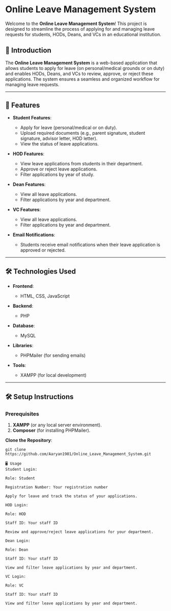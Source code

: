 # Online Leave Management System

Welcome to the **Online Leave Management System**! This project is designed to streamline the process of applying for and managing leave requests for students, HODs, Deans, and VCs in an educational institution.

## 🌟 Introduction

The **Online Leave Management System** is a web-based application that allows students to apply for leave (on personal/medical grounds or on duty) and enables HODs, Deans, and VCs to review, approve, or reject these applications. The system ensures a seamless and organized workflow for managing leave requests.

---

## 🚀 Features

- **Student Features**:
  - Apply for leave (personal/medical or on duty).
  - Upload required documents (e.g., parent signature, student signature, advisor letter, HOD letter).
  - View the status of leave applications.

- **HOD Features**:
  - View leave applications from students in their department.
  - Approve or reject leave applications.
  - Filter applications by year of study.

- **Dean Features**:
  - View all leave applications.
  - Filter applications by year and department.

- **VC Features**:
  - View all leave applications.
  - Filter applications by year and department.

- **Email Notifications**:
  - Students receive email notifications when their leave application is approved or rejected.

---

## 🛠️ Technologies Used

- **Frontend**:
  - HTML, CSS, JavaScript

- **Backend**:
  - PHP

- **Database**:
  - MySQL

- **Libraries**:
  - PHPMailer (for sending emails)

- **Tools**:
  - XAMPP (for local development)

---

## 🛠️ Setup Instructions

### Prerequisites

1. **XAMPP** (or any local server environment).
2. **Composer** (for installing PHPMailer).

**Clone the Repository**:
   ```bash/Cmd
   git clone https://github.com/Aaryan1901/Online_Leave_Management_System.git

🖥️ Usage
Student Login:

Role: Student

Registration Number: Your registration number

Apply for leave and track the status of your applications.

HOD Login:

Role: HOD

Staff ID: Your staff ID

Review and approve/reject leave applications for your department.

Dean Login:

Role: Dean

Staff ID: Your staff ID

View and filter leave applications by year and department.

VC Login:

Role: VC

Staff ID: Your staff ID

View and filter leave applications by year and department.
